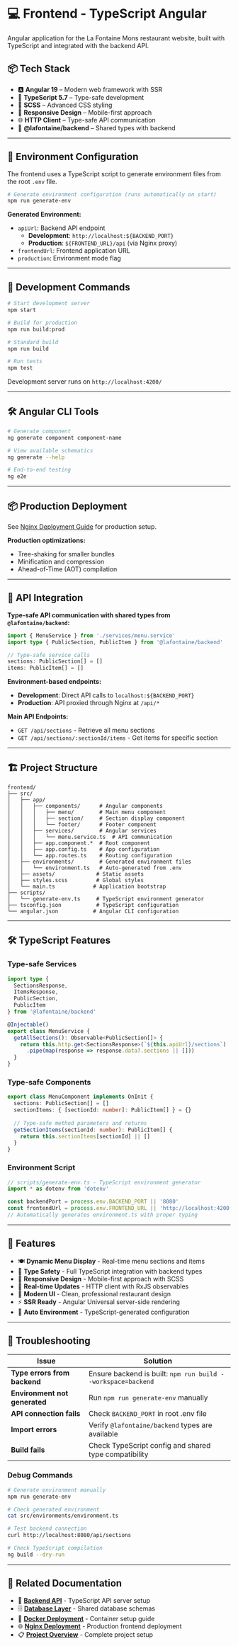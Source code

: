 # 💻 Frontend - TypeScript Angular

Angular application for the La Fontaine Mons restaurant website, built with TypeScript and integrated with the backend API.

## 📦 Tech Stack

- 🅰️ **Angular 19** – Modern web framework with SSR
- 🔷 **TypeScript 5.7** – Type-safe development 
- 🎨 **SCSS** – Advanced CSS styling
- 📱 **Responsive Design** – Mobile-first approach
- 🌐 **HTTP Client** – Type-safe API communication
- 🔧 **@lafontaine/backend** – Shared types with backend

---

## 🔧 Environment Configuration

The frontend uses a TypeScript script to generate environment files from the root `.env` file.

```bash
# Generate environment configuration (runs automatically on start)
npm run generate-env
```

**Generated Environment:**
- `apiUrl`: Backend API endpoint
  - **Development**: `http://localhost:${BACKEND_PORT}`
  - **Production**: `${FRONTEND_URL}/api` (via Nginx proxy)
- `frontendUrl`: Frontend application URL
- `production`: Environment mode flag

---

## 🚀 Development Commands

```bash
# Start development server
npm start

# Build for production
npm run build:prod

# Standard build
npm run build

# Run tests
npm test
```

Development server runs on `http://localhost:4200/`

---

## 🛠️ Angular CLI Tools

```bash
# Generate component
ng generate component component-name

# View available schematics
ng generate --help

# End-to-end testing
ng e2e
```

---

## 📦 Production Deployment

See [Nginx Deployment Guide](../NGINX.README.md) for production setup.

**Production optimizations:**
- Tree-shaking for smaller bundles
- Minification and compression
- Ahead-of-Time (AOT) compilation

---

## 🔗 API Integration

**Type-safe API communication with shared types from `@lafontaine/backend`:**

```typescript
import { MenuService } from './services/menu.service'
import type { PublicSection, PublicItem } from '@lafontaine/backend'

// Type-safe service calls
sections: PublicSection[] = []
items: PublicItem[] = []
```

**Environment-based endpoints:**
- **Development**: Direct API calls to `localhost:${BACKEND_PORT}`
- **Production**: API proxied through Nginx at `/api/*`

**Main API Endpoints:**
- `GET /api/sections` - Retrieve all menu sections
- `GET /api/sections/:sectionId/items` - Get items for specific section

---

## 🏗️ Project Structure

```
frontend/
├── src/
│   ├── app/
│   │   ├── components/      # Angular components
│   │   │   ├── menu/        # Main menu component
│   │   │   ├── section/     # Section display component
│   │   │   └── footer/      # Footer component
│   │   ├── services/        # Angular services
│   │   │   └── menu.service.ts  # API communication
│   │   ├── app.component.*  # Root component
│   │   ├── app.config.ts    # App configuration
│   │   └── app.routes.ts    # Routing configuration
│   ├── environments/        # Generated environment files
│   │   └── environment.ts   # Auto-generated from .env
│   ├── assets/             # Static assets
│   ├── styles.scss         # Global styles
│   └── main.ts            # Application bootstrap
├── scripts/
│   └── generate-env.ts     # TypeScript environment generator
├── tsconfig.json           # TypeScript configuration
└── angular.json           # Angular CLI configuration
```

---

## 🛠️ TypeScript Features

### Type-safe Services
```typescript
import type { 
  SectionsResponse, 
  ItemsResponse, 
  PublicSection, 
  PublicItem 
} from '@lafontaine/backend'

@Injectable()
export class MenuService {
  getAllSections(): Observable<PublicSection[]> {
    return this.http.get<SectionsResponse>(`${this.apiUrl}/sections`)
      .pipe(map(response => response.data?.sections || []))
  }
}
```

### Type-safe Components
```typescript
export class MenuComponent implements OnInit {
  sections: PublicSection[] = []
  sectionItems: { [sectionId: number]: PublicItem[] } = {}
  
  // Type-safe method parameters and returns
  getSectionItems(sectionId: number): PublicItem[] {
    return this.sectionItems[sectionId] || []
  }
}
```

### Environment Script
```typescript
// scripts/generate-env.ts - TypeScript environment generator
import * as dotenv from 'dotenv'

const backendPort = process.env.BACKEND_PORT || '8080'
const frontendUrl = process.env.FRONTEND_URL || 'http://localhost:4200'
// Automatically generates environment.ts with proper typing
```

---

## 📱 Features

- 🍽️ **Dynamic Menu Display** - Real-time menu sections and items
- 🔷 **Type Safety** - Full TypeScript integration with backend types
- 📱 **Responsive Design** - Mobile-first approach with SCSS
- 🔄 **Real-time Updates** - HTTP client with RxJS observables
- 🎨 **Modern UI** - Clean, professional restaurant design
- ⚡ **SSR Ready** - Angular Universal server-side rendering
- 🔧 **Auto Environment** - TypeScript-generated configuration

---

## 🐛 Troubleshooting

| Issue | Solution |
|-------|----------|
| **Type errors from backend** | Ensure backend is built: `npm run build --workspace=backend` |
| **Environment not generated** | Run `npm run generate-env` manually |
| **API connection fails** | Check `BACKEND_PORT` in root .env file |
| **Import errors** | Verify `@lafontaine/backend` types are available |
| **Build fails** | Check TypeScript config and shared type compatibility |

### Debug Commands

```bash
# Generate environment manually
npm run generate-env

# Check generated environment
cat src/environments/environment.ts

# Test backend connection
curl http://localhost:8080/api/sections

# Check TypeScript compilation
ng build --dry-run
```

---

## 🔗 Related Documentation

- 🧠 **[Backend API](../backend/README.md)** - TypeScript API server setup
- 🗄️ **[Database Layer](../database/README.md)** - Shared database schemas
- 🐳 **[Docker Deployment](../DOCKER.README.md)** - Container setup guide
- 🌐 **[Nginx Deployment](../NGINX.README.md)** - Production frontend deployment
- 📋 **[Project Overview](../README.md)** - Complete project setup
